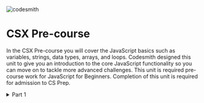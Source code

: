 ![codesmith](https://assets.website-files.com/5ee147cc310949c7d83f7f9d/5f30a34fa1634899b41fda8e_codesmith-course-page.png)

# CSX Pre-course 

In the CSX Pre-course you will cover the JavaScript basics such as variables, strings, data types, arrays, and loops. Codesmith designed this unit to give you an introduction to the core JavaScript functionality so you can move on to tackle more advanced challenges. This unit is required pre-course work for JavaScript for Beginners. Completion of this unit is required for admission to CS Prep.

<details>
<summary>Part 1</summary>

1. Javascript: What is it?
2. Workshop - Intro to JavaScript: Variables, Control Flow, and Looping
3. Intro to JS Pt. 1
4. Comments and the Console
5. Variables & Constants
6. Challenge: Variable Assignment - (var)
7. Challenge: Variable Assignment - (let)
8. Challenge: Constant Assignment - (const)
9. Data Types
10. Challenge: Primitive Data Types
11. Challenge: Strings
12. Challenge: Strings - Escape Sequences
13. Challenge: String Concatenation
14. Challenge: Template Literal
15. Challenge: String Properties & Methods
16. Challenge: Bracket Notation for Strings
17. Challenge: Numbers - Addition/Subtraction
18. Challenge: Numbers - Multiplication/Division
19. Challenge: Numbers - Exponents & Remainders
20. Challenge: Numbers - Incrementor & Decrementor
21. Challenge: Numbers - Assignment Operators
22. Challenge: Booleans
23. Challenge: Booleans: Comparison Operators
24. Challenge: Type Coercion
25. Challenge: typeof Operator
</details>




